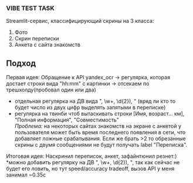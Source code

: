### VIBE TEST TASK

Streamlit-сервис, классифицирующий скрины на 3 класса:
1) Фото
2) Скрин переписки
3) Анкета с сайта знакомств 

## Подход
Первая идея:
Обращение к API yandex_ocr -> регулярка, которая достает строки вида "hh:mm" с картинки -> отсекаем по трешхолду(пробовал один или два)
+ отдельная регулярка на ДВ вида ", \w+, \d{2}), " (вряд ли кто то будет число из двух цифр выделять запятыми в переписке)
+ регулярка на твинби чтоб вытаскивать строки [Имя, возраст... км], "Полная информация", "Совместимость" \
*Проблема:* на некоторых сайтах знакомств на экране с анкетой у пользователя может быть время последнего появления в сети, что добавляет ложные срабатывания. Если же брать >2 то обрезанные скрины с двумя сообщениями не будут получать label "Переписка".

Итоговая идея: 
Наскринил переписок, анкет, зафайнтюнил резнет:) \
*можно добавить регулярку на ДВ ", \w+, \d{2}), ", так как сейчас не будет его ловить, но тут speed/accuracy tradeoff, вызов API у меня занимал ~0.35с 
